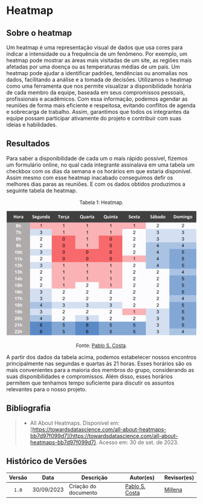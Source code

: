 # Heatmap

## Sobre o heatmap
Um heatmap é uma representação visual de dados que usa cores para indicar a intensidade ou a frequência de um fenômeno. Por exemplo, um heatmap pode mostrar as áreas mais visitadas de um site, as regiões mais afetadas por uma doença ou as temperaturas médias de um país. Um heatmap pode ajudar a identificar padrões, tendências ou anomalias nos dados, facilitando a análise e a tomada de decisões.
Utilizamos o heatmap como uma ferramenta que nos permite visualizar a disponibilidade horária de cada membro da equipe, baseada em seus compromissos pessoais, profissionais e acadêmicos. Com essa informação, podemos agendar as reuniões de forma mais eficiente e respeitosa, evitando conflitos de agenda e sobrecarga de trabalho. Assim, garantimos que todos os integrantes da equipe possam participar ativamente do projeto e contribuir com suas ideias e habilidades.

## Resultados

Para saber a disponibilidade de cada um o mais rápido possível, fizemos um formulário online, no qual cada integrante assinalava em uma tabela um checkbox com os dias da semana e os horários em que estaria disponível. Assim mesmo com esse heatmap inacabado conseguimos defir os melhores dias paras as reuniões. E com os dados obtidos produzimos a seguinte tabela de heatmap.


<font size="2"><p style="text-align: center">Tabela 1: Heatmap.</p></font>

<center>

![Heatmap](../imagens/planejamento/heatmap.png)

</center>

<font size="2"><p style="text-align: center">Fonte: [Pablo S. Costa](https://github.com/pabloheika).</p></font>

A partir dos dados da tabela acima, podemos estabelecer nossos encontros principalmente nas segundas e quartas às 21 horas. Esses horários são os mais convenientes para a maioria dos membros do grupo, considerando as suas disponibilidades e compromissos. Além disso, esses horários permitem que tenhamos tempo suficiente para discutir os assuntos relevantes para o nosso projeto.

## Bibliografia

> - All About Heatmaps. Disponível em: [https://towardsdatascience.com/all-about-heatmaps-bb7d97f099d7](https://towardsdatascience.com/all-about-heatmaps-bb7d97f099d7). Acesso em: 30 de set. de 2023.
>


## Histórico de Versões

| Versão | Data | Descrição | Autor(es) | Revisor(es) |
| :----: | :--: | --------- | ----------- | ------ |
| `1.0`  | 30/09/2023 | Criação do documento | [Pablo S. Costa](https://github.com/pabloheika)  | [Millena](https://github.com/millenaqueiroz) |
